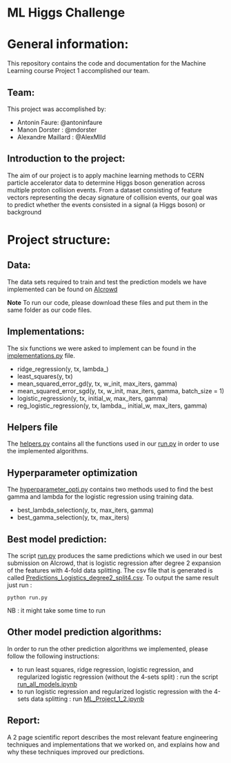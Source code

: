 # ML Higgs Challenge

# General information:
This repository contains the code and documentation for the Machine Learning course Project 1 accomplished our team.

## Team:
This project was accomplished by:
- Antonin Faure: @antoninfaure
- Manon Dorster : @mdorster
- Alexandre Maillard : @AlexMlld

## Introduction to the project:

The aim of our project is to apply machine learning methods to CERN particle accelerator data to determine Higgs boson
generation across multiple proton collision events. From a dataset consisting of feature vectors representing the decay
signature of collision events, our goal was to predict whether the events consisted in a signal (a Higgs boson) or background

# Project structure: 

## Data:

The data sets required to train and test the prediction models we have implemented can be found on [AIcrowd](https://www.aicrowd.com/challenges/epfl-machine-learning-higgs/dataset_files)

**Note**
To run our code, please download these files and put them in the same folder as our code files. 

## Implementations:
The six functions we were asked to implement can be found in the [implementations.py](implementations.py) file. 
- ridge_regression(y, tx, lambda_)
- least_squares(y, tx)
- mean_squared_error_gd(y, tx, w_init, max_iters, gamma)
- mean_squared_error_sgd(y, tx, w_init, max_iters, gamma, batch_size = 1)
- logistic_regression(y, tx, initial_w, max_iters, gamma)
- reg_logistic_regression(y, tx, lambda_, initial_w, max_iters, gamma)

## Helpers file
The [helpers.py](helpers.py) contains all the functions used in our [run.py](run.py) in order to use the implemented algorithms.

## Hyperparameter optimization
The [hyperparameter_opti.py](hyperparameter_opti.py) contains two methods used to find the best gamma and lambda for the logistic regression using training data.
- best_lambda_selection(y, tx, max_iters, gamma)
- best_gamma_selection(y, tx, max_iters)

## Best model prediction:

The script [run.py](run.py) produces the same predictions which we used in our best submission on AIcrowd, that is logistic regression after degree 2 expansion of the features with 4-fold data splitting.
The csv file that is generated is called [Predictions_Logistics_degree2_split4.csv](Predictions_Logistics_degree2_split4.csv).
To output the same result just run :
```
python run.py
```
NB : it might take some time to run

## Other model prediction algorithms:
In order to run the other prediction algorithms we implemented, please follow the following instructions:
- to run least squares, ridge regression, logistic regression, and regularized logistic regression (without the 4-sets split) : run the script [run_all_models.ipynb](run_all_models.ipynb)
- to run logistic regression and regularized logistic regression with the 4-sets data splitting : run [ML_Project_1_2.ipynb](ML_Project_1_2.ipynb)

## Report:

A 2 page scientific report describes the most relevant feature engineering techniques and implementations that we worked on, and explains how and why these techniques improved our predictions. 
